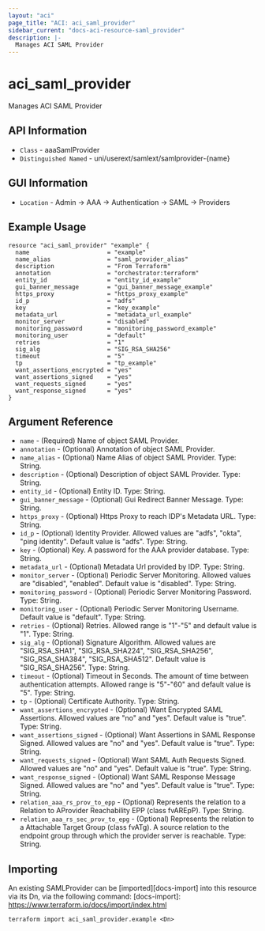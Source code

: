 ```yaml
---
layout: "aci"
page_title: "ACI: aci_saml_provider"
sidebar_current: "docs-aci-resource-saml_provider"
description: |-
  Manages ACI SAML Provider
---
```


# aci_saml_provider #

Manages ACI SAML Provider

## API Information ##

* `Class` - aaaSamlProvider
* `Distinguished Named` - uni/userext/samlext/samlprovider-{name}

## GUI Information ##

* `Location` - Admin -> AAA -> Authentication -> SAML -> Providers


## Example Usage ##

```hcl
resource "aci_saml_provider" "example" {
  name                      = "example"
  name_alias                = "saml_provider_alias"
  description               = "From Terraform"
  annotation                = "orchestrator:terraform"
  entity_id                 = "entity_id_example" 
  gui_banner_message        = "gui_banner_message_example"
  https_proxy               = "https_proxy_example"
  id_p                      = "adfs"
  key                       = "key_example"
  metadata_url              = "metadata_url_example"
  monitor_server            = "disabled"
  monitoring_password       = "monitoring_password_example"
  monitoring_user           = "default"
  retries                   = "1"
  sig_alg                   = "SIG_RSA_SHA256"
  timeout                   = "5"
  tp                        = "tp_example"
  want_assertions_encrypted = "yes"
  want_assertions_signed    = "yes"
  want_requests_signed      = "yes"
  want_response_signed      = "yes"
}
```

## Argument Reference ##


* `name` - (Required) Name of object SAML Provider.
* `annotation` - (Optional) Annotation of object SAML Provider.
* `name_alias` - (Optional) Name Alias of object SAML Provider. Type: String.
* `description` - (Optional) Description of object SAML Provider. Type: String.
* `entity_id` - (Optional) Entity ID. Type: String.
* `gui_banner_message` - (Optional) Gui Redirect Banner Message. Type: String.
* `https_proxy` - (Optional) Https Proxy to reach IDP's Metadata URL. Type: String.
* `id_p` - (Optional) Identity Provider. Allowed values are "adfs", "okta", "ping identity". Default value is "adfs". Type: String.
* `key` - (Optional) Key. A password for the AAA provider database. Type: String.
* `metadata_url` - (Optional) Metadata Url provided by IDP. Type: String.
* `monitor_server` - (Optional) Periodic Server Monitoring. Allowed values are "disabled", "enabled". Default value is "disabled". Type: String.
* `monitoring_password` - (Optional) Periodic Server Monitoring Password. Type: String.
* `monitoring_user` - (Optional) Periodic Server Monitoring Username. Default value is "default". Type: String.
* `retries` - (Optional) Retries. Allowed range is "1"-"5" and default value is "1". Type: String.
* `sig_alg` - (Optional) Signature Algorithm. Allowed values are "SIG_RSA_SHA1", "SIG_RSA_SHA224", "SIG_RSA_SHA256", "SIG_RSA_SHA384", "SIG_RSA_SHA512". Default value is "SIG_RSA_SHA256". Type: String.
* `timeout` - (Optional) Timeout in Seconds. The amount of time between authentication attempts. Allowed range is "5"-"60" and default value is "5". Type: String.
* `tp` - (Optional) Certificate Authority. Type: String.
* `want_assertions_encrypted` - (Optional) Want Encrypted SAML Assertions. Allowed values are "no" and "yes". Default value is "true". Type: String.
* `want_assertions_signed` - (Optional) Want Assertions in SAML Response Signed. Allowed values are "no" and "yes". Default value is "true". Type: String.
* `want_requests_signed` - (Optional) Want SAML Auth Requests Signed. Allowed values are "no" and "yes". Default value is "true". Type: String.
* `want_response_signed` - (Optional) Want SAML Response Message Signed. Allowed values are "no" and "yes". Default value is "true". Type: String.
* `relation_aaa_rs_prov_to_epp` - (Optional) Represents the relation to a Relation to AProvider Reachability EPP (class fvAREpP). Type: String.
* `relation_aaa_rs_sec_prov_to_epg` - (Optional) Represents the relation to a Attachable Target Group (class fvATg). A source relation to the endpoint group through which the provider server is reachable. Type: String.



## Importing ##

An existing SAMLProvider can be [imported][docs-import] into this resource via its Dn, via the following command:
[docs-import]: https://www.terraform.io/docs/import/index.html


```
terraform import aci_saml_provider.example <Dn>
```